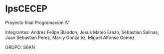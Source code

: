 # IpsCECEP

Proyecto final
Programacion IV

Integrantes:
Andres Felipe Blandon,
Jesus Mateo Erazo,
Sebastian Salinas,
Juan Sebastian Perez,
Marily Gonzalez,
Miguel Alfonso Gomez

GRUPO: 
S6AN
